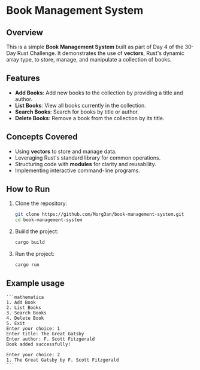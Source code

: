 # Book Management System

## Overview

This is a simple **Book Management System** built as part of Day 4 of the 30-Day Rust Challenge. It demonstrates the use of **vectors**, Rust's dynamic array type, to store, manage, and manipulate a collection of books.  

## Features

- **Add Books**: Add new books to the collection by providing a title and author.
- **List Books**: View all books currently in the collection.
- **Search Books**: Search for books by title or author.
- **Delete Books**: Remove a book from the collection by its title.

## Concepts Covered

- Using **vectors** to store and manage data.
- Leveraging Rust's standard library for common operations.
- Structuring code with **modules** for clarity and reusability.
- Implementing interactive command-line programs.

## How to Run

1. Clone the repository:
   ```bash
   git clone https://github.com/Morg3an/book-management-system.git
   cd book-management-system
   ```
2. Buiild the project:
    ```bash
    cargo build
    ```
3. Run the project:
    ```bash
    cargo run
    ```

## Example usage
    ```mathematica
    1. Add Book
    2. List Books
    3. Search Books
    4. Delete Book
    5. Exit
    Enter your choice: 1
    Enter title: The Great Gatsby
    Enter author: F. Scott Fitzgerald
    Book added successfully!

    Enter your choice: 2
    1. The Great Gatsby by F. Scott Fitzgerald
    ```


